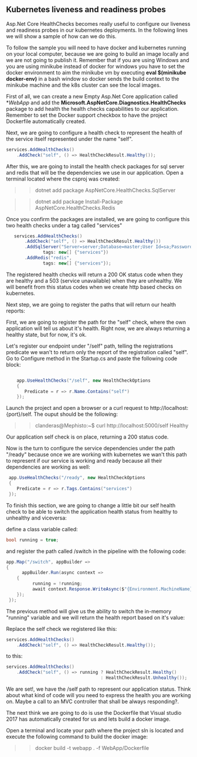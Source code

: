 ## Kubernetes liveness and readiness probes

Asp.Net Core HealthChecks becomes really useful to configure our liveness and readiness probes in our kubernetes deployments. In the following lines we will show a sample of how can we do this.

To follow the sample you will need to have docker and kubernetes running on your local computer, because we are going to build an image locally and we are not going to publish it. Remember that if you are using Windows and you are using minikube instead of docker for windows you have to set the docker environment to aim the minikube vm by executing **eval $(minikube docker-env)** in a bash window so docker sends the build context to the minikube machine and the k8s cluster can see the local images.

First of all, we can create a new Empty Asp.Net Core application called **WebApp* and add the **Microsoft.AspNetCore.Diagnostics.HealthChecks** package to add health the health checks capabilities to our application. Remember to set the Docker support checkbox to have the project Dockerfile automatically created.

Next, we are going to configure a health check to represent the health of the service itself represented under the name "self".

```csharp
services.AddHealthChecks()
    .AddCheck("self", () => HealthCheckResult.Healthy());

```

After this, we are going to install the health check packages for sql server and redis that will be the dependencies we use in our application. Open a terminal
located where the csproj was created:

>>dotnet add package AspNetCore.HealthChecks.SqlServer

>>dotnet add package Install-Package AspNetCore.HealthChecks.Redis

Once you confirm the packages are installed, we are going to configure this two health checks under a tag called "services"

```csharp
   services.AddHealthChecks()
       .AddCheck("self", () => HealthCheckResult.Healthy())
       .AddSqlServer("Server=server;Database=master;User Id=sa;Password=pass",
              tags: new[] {"services"})
       .AddRedis("redis",
              tags: new[] {"services"});
```

The registered health checks will return a 200 OK status code when they are healthy and a 503 (service unavailable) when they are unhealthy. We will benefit from this status codes when we create http based checks on kubernetes.

Next step, we are going to register the paths that will return our health reports:

First, we are going to register the path for the "self" check, where the own application will tell us about it's health. Right now, we are always returning a healthy state, but for now, it's ok.

Let's register our endpoint under "/self" path, telling the registrations predicate we wan't to return only the report of the registration called "self". Go to Configure method in the Startup.cs and paste the following code block:


```csharp

    app.UseHealthChecks("/self", new HealthCheckOptions
    {
       Predicate = r => r.Name.Contains("self")
    });
```

Launch the project and open a browser or a curl request to 
http://localhost:{port}/self. The ouput should be the following:

>>clanderas@Mephisto:~$ curl  http://localhost:5000/self
>>Healthy

Our application self check is on place, returning a 200 status code.

Now is the turn to configure the service dependencies under the path "/ready"
because once we are working with kubernetes we wan't this path to represent if our service is working and ready because all their dependencies are working as well:

```csharp
 app.UseHealthChecks("/ready", new HealthCheckOptions
 {
    Predicate = r => r.Tags.Contains("services")
 });
```

To finish this section, we are going to change a little bit our self health check to be able to switch the application health status from healthy to unhealthy and viceversa:

define a class variable called:

```csharp
bool running = true;
```

and register the path called /switch in the pipeline with the following code:

```csharp
app.Map("/switch", appBuilder =>
{
      appBuilder.Run(async context =>
    {
          running = !running;
          await context.Response.WriteAsync($"{Environment.MachineName} running {running}");
    });
 });
```

The previous method will give us the ability to switch the in-memory "running" variable and we will return the health report based on it's value:

Replace the self check we registered like this:

```csharp
services.AddHealthChecks()
    .AddCheck("self", () => HealthCheckResult.Healthy());

```

to this:

```csharp
services.AddHealthChecks()
    .AddCheck("self", () => running ? HealthCheckResult.Healthy()
                                    : HealthCheckResult.Unhealthy());

```

We are set!, we have the /self path to represent our application status. Think about what kind of code will you need to express the health you are working on. Maybe a call to an MVC controller that shall be always responding?.

The next think we are going to do is use the Dockerfile that Visual studio 2017 has automatically created for us and lets build a docker image.

Open a terminal and locate your path where the project sln is located and execute the following command to build the docker image:

>> docker build -t webapp . -f WebApp/Dockerfile 




